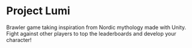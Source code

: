 # Project Lumi
Brawler game taking inspiration from Nordic mythology made with Unity. Fight against other players to top the leaderboards and develop your character!